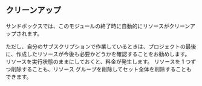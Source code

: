 ## <a name="clean-up"></a>クリーンアップ

サンドボックスでは、このモジュールの終了時に自動的にリソースがクリーンアップされます。 

ただし、自分のサブスクリプションで作業しているときは、プロジェクトの最後に、作成したリソースが今後も必要かどうかを確認することをお勧めします。 リソースを実行状態のままにしておくと、料金が発生します。 リソースを 1 つずつ削除することも、リソース グループを削除してセット全体を削除することもできます。
